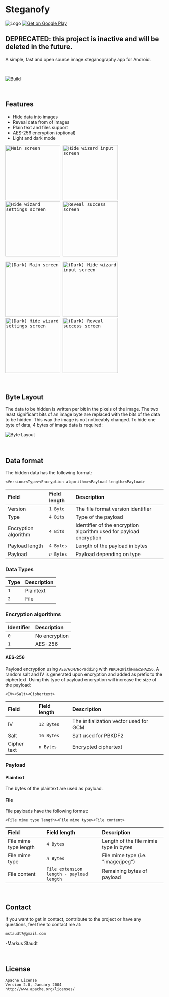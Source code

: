 # Steganofy

![Logo](app/src/main/res/mipmap-hdpi/launcher.png)
[![Get on Google Play](doc/google-play/google-play-badge.png)](https://play.google.com/store/apps/details?id=com.braffdev.steganofy)

## DEPRECATED: this project is inactive and will be deleted in the future.

A simple, fast and open source image steganography app for Android.  

<br/>

![Build](https://github.com/mstaudt/Steganofy/workflows/Build/badge.svg)

<br/>

## Features

* Hide data into images
* Reveal data from of images
* Plain text and files support
* AES-256 encryption (optional)
* Light and dark mode

<kbd><img src="doc/screenshots/1.0/phone/EN/1.jpg" alt="Main screen" width="175"/></kbd>&nbsp;
<kbd><img src="doc/screenshots/1.0/phone/EN/2.jpg" alt="Hide wizard input screen" width="175"/></kbd>&nbsp;
<kbd><img src="doc/screenshots/1.0/phone/EN/3.jpg" alt="Hide wizard settings screen" width="175"/></kbd>&nbsp;
<kbd><img src="doc/screenshots/1.0/phone/EN/4.jpg" alt="Reveal success screen" width="175"/></kbd>

<kbd><img src="doc/screenshots/1.0/phone/EN/dark_1.jpg" alt="(Dark) Main screen" width="175"/></kbd>&nbsp;
<kbd><img src="doc/screenshots/1.0/phone/EN/dark_2.jpg" alt="(Dark) Hide wizard input screen" width="175"/></kbd>&nbsp;
<kbd><img src="doc/screenshots/1.0/phone/EN/dark_3.jpg" alt="(Dark) Hide wizard settings screen" width="175"/></kbd>&nbsp;
<kbd><img src="doc/screenshots/1.0/phone/EN/dark_4.jpg" alt="(Dark) Reveal success screen" width="175"/></kbd>

<br/>

## Byte Layout

The data to be hidden is written per bit in the pixels of the image. The
two least significant bits of an image byte are replaced with the bits of
the data to be hidden. This way the image is not noticeably changed. To
hide one byte of data, 4 bytes of image data is required:

![Byte Layout](doc/steganofy-byte-layout.jpg)

<br/>

## Data format

The hidden data has the following format:

<pre><code>&lt;Version&gt;&lt;Type&gt;&lt;Encryption algorithm&gt;&lt;Payload length&gt;&lt;Payload&gt;</code></pre>

| Field                | Field length                | Description                                                        |
|:---------------------|:----------------------------|:-------------------------------------------------------------------|
| Version              | <code>1 Byte</code>         | The file format version identifier                                 |
| Type                 | <code>4 Bits</code>         | Type of the payload                                                |
| Encryption algorithm | <code>4 Bits</code>         | Identifier of the encryption algorithm used for payload encryption |
| Payload length       | <code>4 Bytes</code>        | Length of the payload in bytes                                     |
| Payload              | <code><i>n</i> Bytes</code> | Payload depending on type                                          |

### Data Types

| Type           | Description |
|:---------------|:------------|
| <code>1</code> | Plaintext   |
| <code>2</code> | File        |

### Encryption algorithms

| Identifier     | Description   |
|:---------------|:--------------|
| <code>0</code> | No encryption |
| <code>1</code> | AES-256       |

#### AES-256

Payload encryption using `AES/GCM/NoPadding` with
`PBKDF2WithHmacSHA256`. A random salt and IV is generated upon encryption and added as prefix to the
ciphertext. Using this type of payload encryption will increase the size of the payload:

<pre><code>&lt;IV&gt;&lt;Salt&gt;&lt;Ciphertext&gt;</code></pre>

| Field       | Field length          | Description                            |
|:------------|:----------------------|:---------------------------------------|
| IV          | <code>12 Bytes</code> | The initialization vector used for GCM |
| Salt        | <code>16 Bytes</code> | Salt used for PBKDF2                   |
| Cipher text | <code>n Bytes</code>  | Encrypted ciphertext                   |

### Payload

#### Plaintext

The bytes of the plaintext are used as payload.

#### File

File payloads have the following format:

<pre><code>&lt;File mime type length&gt;&lt;File mime type&gt;&lt;File content&gt;</code></pre>

| Field                 | Field length                                        | Description                            |
|:----------------------|:----------------------------------------------------|:---------------------------------------|
| File mime type length | <code>4 Bytes</code>                                | Length of the file mimie type in bytes |
| File mime type        | <code><i>n</i> Bytes</code>                         | File mime type (i.e. "image/jpeg")     |
| File content          | <code>File extension length - payload length</code> | Remaining bytes of payload             |

<br/>

## Contact

If you want to get in contact, contribute to the project or have any questions, feel free to contact me at:

	mstaudt7@gmail.com
-Markus Staudt

<br/>

## License

	Apache License
	Version 2.0, January 2004
	http://www.apache.org/licenses/




  
